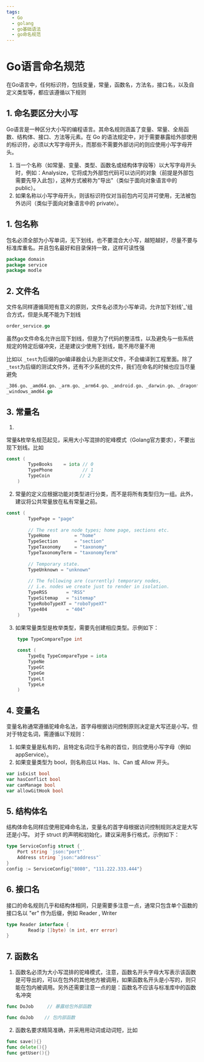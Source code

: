 ```yaml
---
tags:
  - Go
  - golang
  - go基础语法
  - go命名规范
---
```


# **Go语言命名规范**

在Go语言中，任何标识符，包括变量，常量，函数名，方法名，接口名，以及自定义类型等，都应该遵循以下规则

## **1. 命名要区分大小写**
Go语言是一种区分大小写的编程语言。其命名规则涵盖了变量、常量、全局函数、结构体、接口、方法等元素。在 Go 的语法规定中，对于需要暴露给外部使用的标识符，必须以大写字母开头，而那些不需要外部访问的则应使用小写字母开头。

1. 当一个名称（如常量、变量、类型、函数名或结构体字段等）以大写字母开头时，例如：Analysize，它将成为外部包代码可以访问的对象（前提是外部包需要先导入此包），这种方式被称为"导出"（类似于面向对象语言中的 public）。
2. 如果名称以小写字母开头，则该标识符仅对当前包内可见并可使用，无法被包外访问（类似于面向对象语言中的 private）。

## **1. 包名称**
包名必须全部为小写单词，无下划线，也不要混合大小写，越短越好，尽量不要与标准库重名。并且包名最好和目录保持一致，这样可读性强
```go
package domain
package service
package modle
```

## **2. 文件名**
文件名同样遵循简短有意义的原则，文件名必须为小写单词，允许加下划线'_'组合方式，但是头尾不能为下划线
```go
order_service.go
```
虽然go文件命名允许出现下划线，但是为了代码的整洁性，以及避免与一些系统规定的特定后缀冲突，还是建议少使用下划线，能不用尽量不用

比如以 `_test`为后缀的go编译器会认为是测试文件，不会编译到工程里面。除了`_test`为后缀的测试文件外，还有不少系统的文件，我们在命名的时候也应当尽量避免
```go
_386.go、_amd64.go、_arm.go、_arm64.go、_android.go、_darwin.go、_dragonfly.go、_freebsd.go、_linux.go、_nacl.go、_netbsd.go、_openbsd.go、_plan9.go、_solaris.go、_windows.go、_android_386.go、_android_amd64.go、_android_arm.go、_android_arm64.go、_darwin_386.go、_darwin_amd64.go、_darwin_arm.go、_darwin_arm64.go、_dragonfly_amd64.go、_freebsd_386.go、_freebsd_amd64.go、_freebsd_arm.go、_linux_386.go、_linux_amd64.go、_linux_arm.go、_linux_arm64.go、_linux_mips64.go、_linux_mips64le.go、_linux_ppc64.go、_linux_ppc64le.go、_linux_s390x.go、_nacl_386.go、_nacl_amd64p32.go、_nacl_arm.go、_netbsd_386.go、_netbsd_amd64.go、_netbsd_arm.go、_openbsd_386.go、_openbsd_amd64.go、_openbsd_arm.go、_plan9_386.go、_plan9_amd64.go、_plan9_arm.go、_solaris_amd64.go、_windows_386.go
_windows_amd64.go
```

## **3. 常量名**
1.
常量&枚举名规范起见，采用大小写混排的驼峰模式（Golang官方要求），不要出现下划线。比如
```go
const (
	    TypeBooks    = iota // 0
	    TypePhone           // 1
	    TypeCoin           // 2
	)
```

2. 常量的定义应根据功能对类型进行分类，而不是将所有类型归为一组。此外，建议将公共常量放在私有常量之前。
```go
const (
	    TypePage = "page"
	
	    // The rest are node types; home page, sections etc.
	    TypeHome         = "home"
	    TypeSection      = "section"
	    TypeTaxonomy     = "taxonomy"
	    TypeTaxonomyTerm = "taxonomyTerm"
	
	    // Temporary state.
	    TypeUnknown = "unknown"
	
	    // The following are (currently) temporary nodes,
	    // i.e. nodes we create just to render in isolation.
	    TypeRSS       = "RSS"
	    TypeSitemap   = "sitemap"
	    TypeRoboTypeXT = "roboTypeXT"
	    Type404       = "404"
	)
```

3. 如果常量类型是枚举类型，需要先创建相应类型。示例如下：
```go
	type TypeCompareType int
	
	const (
	    TypeEq TypeCompareType = iota
	    TypeNe
	    TypeGt
	    TypeGe
	    TypeLt
	    TypeLe
	)
```

## **4. 变量名**
变量名称通常遵循驼峰命名法，首字母根据访问控制原则决定是大写还是小写。但对于特定名词，需遵循以下规则：
1. 如果变量是私有的，且特定名词位于名称的首位，则应使用小写字母（例如 appService）。
2. 如果变量类型为 bool，则名称应以 Has、Is、Can 或 Allow 开头。

```go
var isExist bool
var hasConflict bool
var canManage bool
var allowGitHook bool
```

## **5. 结构体名**
结构体命名同样应使用驼峰命名法，变量名的首字母根据访问控制规则决定是大写还是小写。
对于 struct 的声明和初始化，建议采用多行格式，示例如下：

```go
type ServiceConfig struct {
    Port string `json:"port"`
    Address string `json:"address"`
}
config := ServiceConfig{"8080", "111.222.333.444"}
```

## **6. 接口名**
接口的命名规则几乎和结构体相同，只是需要多注意一点，通常只包含单个函数的接口名以 "er" 作为后缀，例如 Reader , Writer

```go
type Reader interface {
        Read(p []byte) (n int, err error)
}
```

## **7. 函数名**
1. 函数名必须为大小写混排的驼峰模式，注意，函数名开头字母大写表示该函数是可导出的，可以在包外的其他地方被调用，如果函数名开头是小写的，则只能在包内被调用。另外还需要注意一点的是：函数名不应该与标准库中的函数名冲突
```go
func DoJob     // 暴露给包外部函数

func doJob    // 包内部函数
```

2. 函数名要求精简准确，并采用用动词或动词短，比如
```go
func save(){}
func delete(){}
func getUser(){}
```


